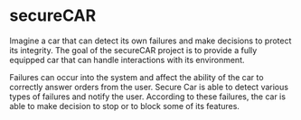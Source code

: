 # secureCAR



Imagine a car that can detect its own failures and make decisions to protect its integrity. The goal of the secureCAR project is to provide a fully equipped car that can handle interactions with its environment.

Failures can occur into the system and affect the ability of the car to correctly answer orders from the user. Secure Car is able to detect various types of failures and notify the user. According to these failures, the car is able to make decision to stop or to block some of its features.



